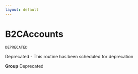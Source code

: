```yaml
---
layout: default
---
```

# B2CAccounts

`DEPRECATED`

Deprecated - This routine has been scheduled for deprecation


**Group** Deprecated

